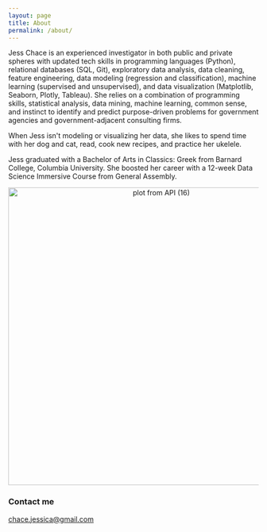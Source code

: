 ```yaml
---
layout: page
title: About
permalink: /about/
---
```


Jess Chace is an experienced investigator in both public and private spheres with updated tech skills in programming languages (Python), relational databases (SQL, Git), exploratory data analysis, data cleaning, feature engineering, data modeling (regression and classification), machine learning (supervised and unsupervised), and data visualization (Matplotlib, Seaborn, Plotly, Tableau).  She relies on a combination of programming skills, statistical analysis, data mining, machine learning, common sense, and instinct to identify and predict purpose-driven problems for government agencies and government-adjacent consulting firms.  

When Jess isn't modeling or visualizing her data, she likes to spend time with her dog and cat, read, cook new recipes, and practice her ukelele.

Jess graduated with a Bachelor of Arts in Classics: Greek from Barnard College, Columbia University.  She boosted her career with a 12-week Data Science Immersive Course from General Assembly.

<div>
    <a href="https://plot.ly/~jesster413/781/?share_key=IjABdGlcQOiJmHsWWgsivj" target="_blank" title="plot from API (16)" style="display: block; text-align: center;"><img src="https://plot.ly/~jesster413/781.png?share_key=IjABdGlcQOiJmHsWWgsivj" alt="plot from API (16)" style="max-width: 100%;width: 600px;"  width="600" onerror="this.onerror=null;this.src='https://plot.ly/404.png';" /></a>
    <script data-plotly="jesster413:781" sharekey-plotly="IjABdGlcQOiJmHsWWgsivj" src="https://plot.ly/embed.js" async></script>
</div>



### Contact me

[chace.jessica@gmail.com](mailto:chace.jessica@gmail.com)
